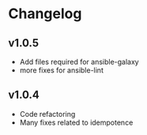 # Changelog

## v1.0.5

- Add files required for ansible-galaxy
- more fixes for ansible-lint

## v1.0.4

- Code refactoring
- Many fixes related to idempotence

